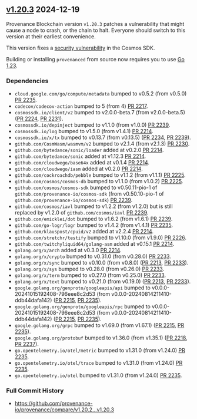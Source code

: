 ## [v1.20.3](https://github.com/provenance-io/provenance/releases/tag/v1.20.3) 2024-12-19

Provenance Blockchain version `v1.20.3` patches a vulnerability that might cause a node to crash, or the chain to halt. Everyone should switch to this version at their earliest convenience.

This version fixes a [security vulnerability](https://github.com/cosmos/cosmos-sdk/security/advisories/GHSA-8wcc-m6j2-qxvm) in the Cosmos SDK.

Building or installing `provenanced` from source now requires you to use [Go 1.23](https://golang.org/dl/).

### Dependencies

* `cloud.google.com/go/compute/metadata` bumped to v0.5.2 (from v0.5.0) [PR 2235](https://github.com/provenance-io/provenance/pull/2235).
* `codecov/codecov-action` bumped to 5 (from 4) [PR 2217](https://github.com/provenance-io/provenance/pull/2217).
* `cosmossdk.io/client/v2` bumped to v2.0.0-beta.7 (from v2.0.0-beta.5) ([PR 2224](https://github.com/provenance-io/provenance/pull/2224), [PR 2231](https://github.com/provenance-io/provenance/pull/2231)).
* `cosmossdk.io/depinject` bumped to v1.1.0 (from v1.0.0) [PR 2239](https://github.com/provenance-io/provenance/pull/2239).
* `cosmossdk.io/log` bumped to v1.5.0 (from v1.4.1) [PR 2214](https://github.com/provenance-io/provenance/pull/2214).
* `cosmossdk.io/x/tx` bumped to v0.13.7 (from v0.13.5) ([PR 2234](https://github.com/provenance-io/provenance/pull/2234), [PR 2239](https://github.com/provenance-io/provenance/pull/2239)).
* `github.com/CosmWasm/wasmvm/v2` bumped to v2.1.4 (from v2.1.3) [PR 2230](https://github.com/provenance-io/provenance/pull/2230).
* `github.com/bytedance/sonic/loader` added at v0.2.0 [PR 2214](https://github.com/provenance-io/provenance/pull/2214).
* `github.com/bytedance/sonic` added at v1.12.3 [PR 2214](https://github.com/provenance-io/provenance/pull/2214).
* `github.com/cloudwego/base64x` added at v0.1.4 [PR 2214](https://github.com/provenance-io/provenance/pull/2214).
* `github.com/cloudwego/iasm` added at v0.2.0 [PR 2214](https://github.com/provenance-io/provenance/pull/2214).
* `github.com/cockroachdb/pebble` bumped to v1.1.2 (from v1.1.1) [PR 2225](https://github.com/provenance-io/provenance/pull/2225).
* `github.com/cosmos/cosmos-db` bumped to v1.1.0 (from v1.0.2) [PR 2225](https://github.com/provenance-io/provenance/pull/2225).
* `github.com/cosmos/cosmos-sdk` bumped to v0.50.11-pio-1 of `github.com/provenance-io/cosmos-sdk` (from v0.50.10-pio-1 of `github.com/provenance-io/cosmos-sdk`) [PR 2239](https://github.com/provenance-io/provenance/pull/2239).
* `github.com/cosmos/iavl` bumped to v1.2.2 (from v1.2.0) but is still replaced by v1.2.0 of `github.com/cosmos/iavl` [PR 2239](https://github.com/provenance-io/provenance/pull/2239).
* `github.com/emicklei/dot` bumped to v1.6.2 (from v1.6.1) [PR 2239](https://github.com/provenance-io/provenance/pull/2239).
* `github.com/go-logr/logr` bumped to v1.4.2 (from v1.4.1) [PR 2235](https://github.com/provenance-io/provenance/pull/2235).
* `github.com/klauspost/cpuid/v2` added at v2.2.4 [PR 2214](https://github.com/provenance-io/provenance/pull/2214).
* `github.com/stretchr/testify` bumped to v1.10.0 (from v1.9.0) [PR 2226](https://github.com/provenance-io/provenance/pull/2226).
* `github.com/twitchyliquid64/golang-asm` added at v0.15.1 [PR 2214](https://github.com/provenance-io/provenance/pull/2214).
* `golang.org/x/arch` added at v0.3.0 [PR 2214](https://github.com/provenance-io/provenance/pull/2214).
* `golang.org/x/crypto` bumped to v0.31.0 (from v0.28.0) [PR 2233](https://github.com/provenance-io/provenance/pull/2233).
* `golang.org/x/sync` bumped to v0.10.0 (from v0.8.0) ([PR 2213](https://github.com/provenance-io/provenance/pull/2213), [PR 2233](https://github.com/provenance-io/provenance/pull/2233)).
* `golang.org/x/sys` bumped to v0.28.0 (from v0.26.0) [PR 2233](https://github.com/provenance-io/provenance/pull/2233).
* `golang.org/x/term` bumped to v0.27.0 (from v0.25.0) [PR 2233](https://github.com/provenance-io/provenance/pull/2233).
* `golang.org/x/text` bumped to v0.21.0 (from v0.19.0) ([PR 2213](https://github.com/provenance-io/provenance/pull/2213), [PR 2233](https://github.com/provenance-io/provenance/pull/2233)).
* `google.golang.org/genproto/googleapis/api` bumped to v0.0.0-20241015192408-796eee8c2d53 (from v0.0.0-20240814211410-ddb44dafa142) ([PR 2215](https://github.com/provenance-io/provenance/pull/2215), [PR 2235](https://github.com/provenance-io/provenance/pull/2235)).
* `google.golang.org/genproto/googleapis/rpc` bumped to v0.0.0-20241015192408-796eee8c2d53 (from v0.0.0-20240814211410-ddb44dafa142) ([PR 2215](https://github.com/provenance-io/provenance/pull/2215), [PR 2235](https://github.com/provenance-io/provenance/pull/2235)).
* `google.golang.org/grpc` bumped to v1.69.0 (from v1.67.1) ([PR 2215](https://github.com/provenance-io/provenance/pull/2215), [PR 2235](https://github.com/provenance-io/provenance/pull/2235)).
* `google.golang.org/protobuf` bumped to v1.36.0 (from v1.35.1) ([PR 2218](https://github.com/provenance-io/provenance/pull/2218), [PR 2237](https://github.com/provenance-io/provenance/pull/2237)).
* `go.opentelemetry.io/otel/metric` bumped to v1.31.0 (from v1.24.0) [PR 2235](https://github.com/provenance-io/provenance/pull/2235).
* `go.opentelemetry.io/otel/trace` bumped to v1.31.0 (from v1.24.0) [PR 2235](https://github.com/provenance-io/provenance/pull/2235).
* `go.opentelemetry.io/otel` bumped to v1.31.0 (from v1.24.0) [PR 2235](https://github.com/provenance-io/provenance/pull/2235).

### Full Commit History

* https://github.com/provenance-io/provenance/compare/v1.20.2...v1.20.3

